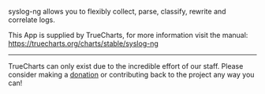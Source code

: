 syslog-ng allows you to flexibly collect, parse, classify, rewrite and correlate logs.

This App is supplied by TrueCharts, for more information visit the manual: https://truecharts.org/charts/stable/syslog-ng

---

TrueCharts can only exist due to the incredible effort of our staff.
Please consider making a [donation](https://truecharts.org/docs/about/sponsor) or contributing back to the project any way you can!

